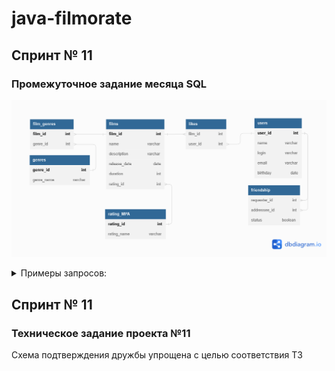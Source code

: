 # java-filmorate
## Спринт № 11
### Промежуточное задание месяца SQL
![filmorate_db](src/main/resources/filmorate_db.png)

<details><summary>Примеры запросов:</summary>    
  
1. _Получение списка всех пользователей:_  
SELECT *  
FROM users  
2. _Получение пользователя по id = 1:_  
SELECT *  
FROM users  
WHERE user_id=1  
3. _Получение списка всех фильмов:_  
SELECT *  
FROM films  
4. _Получение фильма по id =1:_  
SELECT *  
FROM films  
WHERE film_id=1
5. _Вывести название фильмов у которых жанр = "Ужасы"_  
SELECT f.name,  
       g.genre_name  
FROM films AS f  
LEFT JOIN film_genres AS fg ON fg.film_id = f.film_id  
LEFT JOIN genres AS g on fg.genre_id = g.genre_id  
WHERE genre_name = 'Ужасы'  
  
  </details>

## Спринт № 11
### Техническое задание проекта №11

Схема подтверждения дружбы упрощена с целью соответствия ТЗ  


